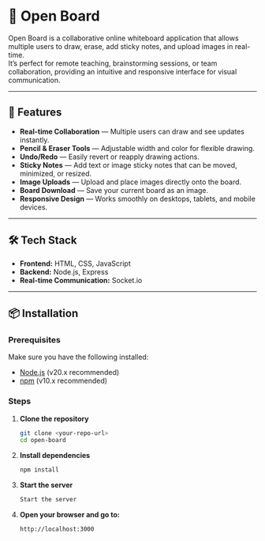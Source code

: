 # 📝 Open Board

Open Board is a collaborative online whiteboard application that allows multiple users to draw, erase, add sticky notes, and upload images in real-time.  
It’s perfect for remote teaching, brainstorming sessions, or team collaboration, providing an intuitive and responsive interface for visual communication.

---

## 🚀 Features

- **Real-time Collaboration** — Multiple users can draw and see updates instantly.
- **Pencil & Eraser Tools** — Adjustable width and color for flexible drawing.
- **Undo/Redo** — Easily revert or reapply drawing actions.
- **Sticky Notes** — Add text or image sticky notes that can be moved, minimized, or resized.
- **Image Uploads** — Upload and place images directly onto the board.
- **Board Download** — Save your current board as an image.
- **Responsive Design** — Works smoothly on desktops, tablets, and mobile devices.

---

## 🛠 Tech Stack

- **Frontend:** HTML, CSS, JavaScript
- **Backend:** Node.js, Express
- **Real-time Communication:** Socket.io

---

## 📦 Installation

### Prerequisites
Make sure you have the following installed:
- [Node.js](https://nodejs.org/) (v20.x recommended)
- [npm](https://www.npmjs.com/) (v10.x recommended)

### Steps
1. **Clone the repository**
   ```bash
   git clone <your-repo-url>
   cd open-board

  2. **Install dependencies**
     ```bash
     npm install

 3. **Start the server**
    ```bash
    Start the server

4. **Open your browser and go to:**
    ```bash
    http://localhost:3000
